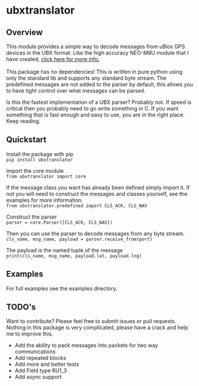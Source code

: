 # ubxtranslator

## Overview
This module provides a simple way to decode messages from uBlox GPS devices in the UBX format. 
Like the high accuracy NEO-M8U module that I have created, 
<a href="https://www.tindie.com/products/dalymople/gps-dead-reckoning-board-neo-m8u-gnss">click here for more info.</a><br>
<br>
This package has no dependencies! This is written in pure python using only the standard lib and supports any
standard byte stream. The predefined messages are not added to the parser by default, this allows
you to have tight control over what messages can be parsed.

Is this the fastest implementation of a UBX parser? Probably not. If speed is critical then you 
probably need to go write something in C. If you want something that is fast enough
and easy to use, you are in the right place. Keep reading.



## Quickstart

Install the package with pip<br>
`pip install ubxtranslator`

Import the core module<br>
`from ubxtranslator import core`

If the message class you want has already been defined simply import it. 
If not you will need to construct the messages and classes yourself, see the examples for more information.<br>
`from ubxtranslator.predefined import CLS_ACK, CLS_NAV`

Construct the parser<br>
`parser = core.Parser([CLS_ACK, CLS_NAV])`

Then you can use the parser to decode messages from any byte stream.<br>
`cls_name, msg_name, payload = parser.receive_from(port)`

The payload is the named tuple of the message<br>
`print(cls_name, msg_name, payload.lat, payload.lng)`

## Examples
For full examples see the examples directory. 

## TODO's
Want to contribute? Please feel free to submit issues or pull requests. 
Nothing in this package is very complicated, please have a crack and help me to improve this.

- Add the ability to pack messages into packets for two way communications
- Add repeated blocks
- Add more and better tests
- Add Field type RU1_3
- Add async support
